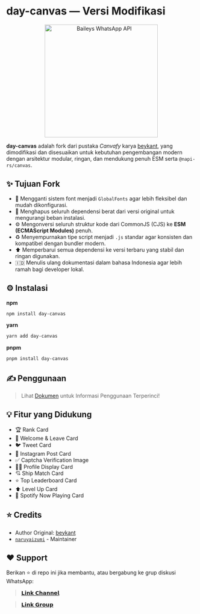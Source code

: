 # day-canvas — Versi Modifikasi

<p align="center">
  <img src="https://i.supa.codes/kyWCSZ" width="300" alt="Baileys WhatsApp API">
</p>

**day-canvas** adalah fork dari pustaka *Canvafy* karya [beykant](https://github.com/beykant), yang dimodifikasi dan disesuaikan untuk kebutuhan pengembangan modern dengan arsitektur modular, ringan, dan mendukung penuh ESM serta `@napi-rs/canvas`.

## ✨ Tujuan Fork

- 🔧 Mengganti sistem font menjadi `GlobalFonts` agar lebih fleksibel dan mudah dikonfigurasi.
- 🧹 Menghapus seluruh dependensi berat dari versi original untuk mengurangi beban instalasi.
- ⚙️ Mengonversi seluruh struktur kode dari CommonJS (CJS) ke **ESM (ECMAScript Modules)** penuh.
- ♻️ Menyempurnakan tipe script menjadi `.js` standar agar konsisten dan kompatibel dengan bundler modern.
- ⬆️ Memperbarui semua dependensi ke versi terbaru yang stabil dan ringan digunakan.
- 🇮🇩 Menulis ulang dokumentasi dalam bahasa Indonesia agar lebih ramah bagi developer lokal.

## ⚙️ Instalasi

**npm**
```bash
npm install day-canvas
```

**yarn**
```bash
yarn add day-canvas
```

**pnpm**
```bash
pnpm install day-canvas
```

## ✍️ **Penggunaan**

> Lihat [Dokumen](https://fivesobes.gitbook.io/canvafy) untuk Informasi Penggunaan Terperinci!

## 💡 **Fitur yang Didukung**

- 🏆 Rank Card
- 🎉 Welcome & Leave Card
- 🐦 Tweet Card
- 📸 Instagram Post Card
- ✅ Captcha Verification Image
- 🧑‍💻 Profile Display Card
- 💘 Ship Match Card
- ⭐ Top Leaderboard Card
- ⬆️ Level Up Card
- 🎵 Spotify Now Playing Card

## ⭐ **Credits**

- Author Original: [beykant](https://github.com/beykant)
- [`naruyaizumi`](https://github.com/naruyaizumi) - Maintainer

## ❤️ **Support**

Berikan ⭐ di repo ini jika membantu, atau bergabung ke grup diskusi WhatsApp:

> [𝗟𝗶𝗻𝗸 𝗖𝗵𝗮𝗻𝗻𝗲𝗹](https://whatsapp.com/channel/0029Vb5vz4oDjiOfUeW2Mt03)

> [𝗟𝗶𝗻𝗸 𝗚𝗿𝗼𝘂𝗽](https://chat.whatsapp.com/J9DANHhVooxDslMY6Emjhi)